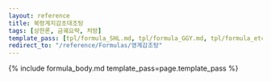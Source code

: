 ```yaml
---
layout: reference
title: 복령계지감초대조탕
tags: [상한론, 금궤요략, 처방]
template_pass: [tpl/formula_SHL.md, tpl/formula_GGY.md, tpl/formula_etc.md]
redirect_to: "/reference/Formulas/영계감조탕"
---
```



{% include formula_body.md template_pass=page.template_pass %}
